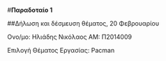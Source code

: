 #**Παραδοταίο 1**

##Δήλωση και δέσμευση θέματος, 20 Φεβρουαρίου

Ονο/μο: Ηλιάδης Νικόλαος 
ΑΜ: Π2014009

Επιλογή Θέματος Εργασίας: Pacman
